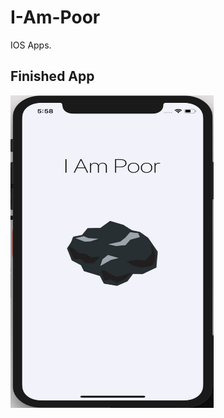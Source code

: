 # I-Am-Poor
IOS Apps.

## Finished App
<img src="https://github.com/myselfHimanshu/IOS-Apps/blob/master/Images/i-am-poor-ios.png" width="325" height="500">
